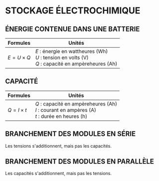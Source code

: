 # STOCKAGE ÉLECTROCHIMIQUE

## ÉNERGIE CONTENUE DANS UNE BATTERIE

| Formules | Unités | 
| -- | -- | 
| $E = U \times Q$ | $E$ : énergie en wattheures (Wh) <br/> $U$ : tension en volts (V) <br/> $Q$ : capacité en ampèreheures (Ah) |

## CAPACITÉ

| Formules | Unités | 
| -- | -- | 
| $Q = I \times t$ | $Q$ : capacité en ampèreheures (Ah) <br/> $I$ : courant en ampères (A) <br/> $t$ : durée en heures (h) |

## BRANCHEMENT DES MODULES EN SÉRIE

Les tensions s'additionnent, mais pas les capacités.

## BRANCHEMENT DES MODULES EN PARALLÈLE

Les capacités s'additionnent, mais pas les tensions.